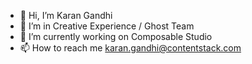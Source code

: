 - 👋 Hi, I’m Karan Gandhi
- 👀 I’m in Creative Experience /  Ghost Team
- 🌱 I’m currently working on Composable Studio
- 📫 How to reach me karan.gandhi@contentstack.com
